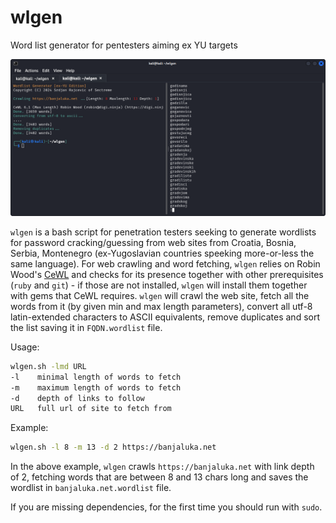 # wlgen
Word list generator for pentesters aiming ex YU targets

![wlgen screenshot](wlgenss.png)

`wlgen` is a bash script for penetration testers seeking to generate wordlists for password cracking/guessing from web sites from Croatia, Bosnia, Serbia, Montenegro (ex-Yugoslavian countries speeking more-or-less the same language).
For web crawling and word fetching, `wlgen` relies on Robin Wood's [CeWL](https://github.com/digininja/CeWL) and checks for its presence together with other prerequisites (`ruby` and `git`) - if those are not installed, `wlgen` will install them together with gems that CeWL requires.
`wlgen` will crawl the web site, fetch all the words from it (by given min and max length parameters), convert all utf-8 latin-extended characters to ASCII equivalents, remove duplicates and sort the list saving it in `FQDN.wordlist` file.

Usage:
```bash
wlgen.sh -lmd URL
-l    minimal length of words to fetch
-m    maximum length of words to fetch
-d    depth of links to follow
URL   full url of site to fetch from
```
Example:
```bash
wlgen.sh -l 8 -m 13 -d 2 https://banjaluka.net
```
In the above example, `wlgen` crawls `https://banjaluka.net` with link depth of 2, fetching words that are between 8 and 13 chars long and saves the wordlist in `banjaluka.net.wordlist` file.

If you are missing dependencies, for the first time you should run with `sudo`.


